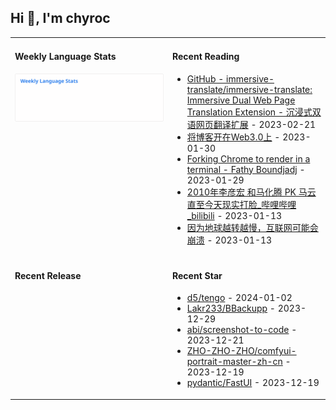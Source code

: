 ## Hi 👋, I'm chyroc

<table width="960px">
<tr>
<td valign="top" width="50%">

#### Weekly Language Stats

![](./images/wakatime_weekly_language_stats.svg)
</td>
<td valign="top" width="50%">

#### Recent Reading

* <a href='https://github.com/immersive-translate/immersive-translate' target='_black'>GitHub - immersive-translate/immersive-translate: Immersive Dual Web Page Translation Extension - 沉浸式双语网页翻译扩展</a> - 2023-02-21
* <a href='https://outti.me/6FE23FD0-22F4-4BDE-9F2B-72C0E5180C2C/' target='_black'>将博客开在Web3.0上</a> - 2023-01-30
* <a href='https://fathy.fr/carbonyl' target='_black'>Forking Chrome to render in a terminal - Fathy Boundjadj</a> - 2023-01-29
* <a href='https://www.bilibili.com/video/BV1dz411B7xk/' target='_black'>2010年李彦宏 和马化腾  PK  马云   直至今天现实打脸_哔哩哔哩_bilibili</a> - 2023-01-13
* <a href='https://mp.weixin.qq.com/s/nT0AGtxqCNGR_jwRp_Y63g' target='_black'>因为地球越转越慢，互联网可能会崩溃</a> - 2023-01-13

</td>
</tr>
<tr>
<td valign="top" width="50%">

#### Recent Release


</td>
<td valign="top" width="50%">

#### Recent Star

* <a href='https://github.com/d5/tengo' target='_black'>d5/tengo</a> - 2024-01-02
* <a href='https://github.com/Lakr233/BBackupp' target='_black'>Lakr233/BBackupp</a> - 2023-12-29
* <a href='https://github.com/abi/screenshot-to-code' target='_black'>abi/screenshot-to-code</a> - 2023-12-21
* <a href='https://github.com/ZHO-ZHO-ZHO/comfyui-portrait-master-zh-cn' target='_black'>ZHO-ZHO-ZHO/comfyui-portrait-master-zh-cn</a> - 2023-12-19
* <a href='https://github.com/pydantic/FastUI' target='_black'>pydantic/FastUI</a> - 2023-12-19

</td>
</tr>
</table>
